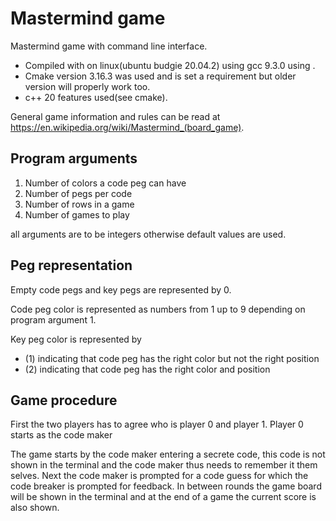 # Mastermind game
Mastermind game with command line interface. 
- Compiled with on linux(ubuntu budgie 20.04.2) using gcc 9.3.0 using .
- Cmake version 3.16.3 was used and is set a requirement but older version will properly work too.
- c++ 20 features used(see cmake).

General game information and rules can be read at https://en.wikipedia.org/wiki/Mastermind_(board_game).

## Program arguments

1. Number of colors a code peg can have
2. Number of pegs per code
3. Number of rows in a game  
4. Number of games to play

all arguments are to be integers otherwise default values are used.

## Peg representation

Empty code pegs and key pegs are represented by 0.

Code peg color is represented as numbers from 1 up to 9 depending on program argument 1.

Key peg color is represented by 

- (1) indicating that code peg has the right color but not the right position
- (2) indicating that code peg has the right color and position 

## Game procedure

First the two players has to agree who is player 0 and player 1. Player 0 starts as the code maker 

The game starts by the code maker entering a secrete code, this code is not shown in the terminal and the code maker thus needs to remember it them selves. Next the code maker is prompted for a code guess for which the code breaker is prompted for feedback. In between rounds the game board will be shown in the terminal and at the end of a game the current score is also shown.
